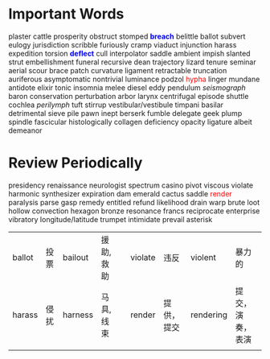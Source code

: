 # Important Words 
plaster cattle prosperity obstruct stomped <b><mark style="background: transparent; color: blue">breach</mark></b> belittle ballot subvert eulogy jurisdiction scribble furiously cramp viaduct injunction harass expedition torsion <b><mark style="background: transparent; color: blue">deflect</mark></b> cull interpolator saddle ambient impish slanted strut embellishment funeral recursive dean trajectory lizard tenure seminar aerial scour brace patch curvature ligament retractable truncation auriferous asymptomatic nontrivial luminance podzol <mark style="background: transparent; color: red">hypha</mark> linger mundane antidote elixir tonic insomnia melee diesel eddy pendulum *seismograph* baron conservation perturbation arbor larynx centrifugal episode shuttle cochlea *perilymph* tuft stirrup vestibular/vestibule timpani basilar detrimental sieve pile pawn inept berserk fumble delegate geek plump spindle fascicular histologically collagen deficiency opacity ligature albeit demeanor 


# Review Periodically 
presidency renaissance neurologist spectrum casino pivot viscous violate harmonic synthesizer expiration dam emerald cactus saddle <mark style="background: transparent; color: red">render</mark> paralysis parse gasp remedy entitled refund likelihood drain warp brute loot hollow convection hexagon bronze resonance francs reciprocate enterprise vibratory longitude/latitude trumpet intimidate prevail asterisk



|  |  |  |  |  |  |  |  |  |
| ---- | ---- | ---- | ---- | ---- | ---- | ---- | ---- | ---- |
| ballot | 投票 | bailout | 援助, 救助 |  | violate | 违反 | violent | 暴力的 |
| harass | 侵扰 | harness | 马具, 线束 |  | render | 提供， 提交 | rendering  | 提交， 演奏， 表演 |
|  |  |  |  |  |  |  |  |  |